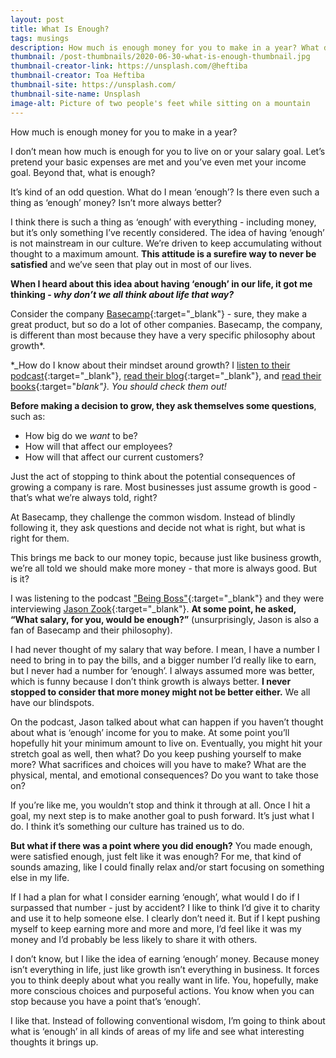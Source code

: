 ```yaml
---
layout: post
title: What Is Enough?
tags: musings
description: How much is enough money for you to make in a year? What do I mean ‘enough’? Is there even such a thing as ‘enough’ money? Isn’t more always better?
thumbnail: /post-thumbnails/2020-06-30-what-is-enough-thumbnail.jpg
thumbnail-creator-link: https://unsplash.com/@heftiba
thumbnail-creator: Toa Heftiba
thumbnail-site: https://unsplash.com/
thumbnail-site-name: Unsplash
image-alt: Picture of two people's feet while sitting on a mountain
---
```


How much is enough money for you to make in a year?

I don’t mean how much is enough for you to live on or your salary goal. Let’s pretend your basic expenses are met and you’ve even met your income goal. Beyond that, what is enough?

It’s kind of an odd question. What do I mean ‘enough’? Is there even such a thing as ‘enough’ money? Isn’t more always better?

I think there is such a thing as ‘enough’ with everything - including money, but it’s only something I’ve recently considered. The idea of having ‘enough’ is not mainstream in our culture. We’re driven to keep accumulating without thought to a maximum amount. **This attitude is a surefire way to never be satisfied** and we’ve seen that play out in most of our lives.

**When I heard about this idea about having ‘enough’ in our life, it got me thinking - _why don’t we all think about life that way?_**

<!--more-->

Consider the company [Basecamp](https://basecamp.com/){:target="_blank"} - sure, they make a great product, but so do a lot of other companies. Basecamp, the company, is different than most because they have a very specific philosophy about growth*.

*_How do I know about their mindset around growth? I [listen to their podcast](https://rework.fm/){:target="_blank"}, [read their blog](https://m.signalvnoise.com/){:target="_blank"}, and [read their books](https://basecamp.com/books){:target="_blank"}. You should check them out!_

**Before making a decision to grow, they ask themselves some questions**, such as:

- How big do we _want_ to be?
- How will that affect our employees?
- How will that affect our current customers?

Just the act of stopping to think about the potential consequences of growing a company is rare. Most businesses just assume growth is good - that’s what we’re always told, right?

At Basecamp, they challenge the common wisdom. Instead of blindly following it, they ask questions and decide not what is right, but what is right for them.

This brings me back to our money topic, because just like business growth, we’re all told we should make more money - that more is always good. But is it?

I was listening to the podcast ["Being Boss"](https://beingboss.club/){:target="_blank"} and they were interviewing [Jason Zook](https://wanderingaimfully.com/){:target="_blank"}. **At some point, he asked, “What salary, for you, would be enough?”** (unsurprisingly, Jason is also a fan of Basecamp and their philosophy).

I had never thought of my salary that way before. I mean, I have a number I need to bring in to pay the bills, and a bigger number I’d really like to earn, but I never had a number for ‘enough’. I always assumed more was better, which is funny because I don’t think growth is always better. **I never stopped to consider that more money might not be better either.** We all have our blindspots.

On the podcast, Jason talked about what can happen if you haven’t thought about what is ‘enough’ income for you to make. At some point you’ll hopefully hit your minimum amount to live on. Eventually, you might hit your stretch goal as well, then what? Do you keep pushing yourself to make more? What sacrifices and choices will you have to make? What are the physical, mental, and emotional consequences? Do you want to take those on?

If you’re like me, you wouldn’t stop and think it through at all. Once I hit a goal, my next step is to make another goal to push forward. It’s just what I do. I think it’s something our culture has trained us to do.

**But what if there was a point where you did enough?** You made enough, were satisfied enough, just felt like it was enough? For me, that kind of sounds amazing, like I could finally relax and/or start focusing on something else in my life.

If I had a plan for what I consider earning ‘enough’, what would I do if I surpassed that number - just by accident? I like to think I’d give it to charity and use it to help someone else. I clearly don’t need it. But if I kept pushing myself to keep earning more and more and more, I’d feel like it was my money and I’d probably be less likely to share it with others.

I don’t know, but I like the idea of earning ‘enough’ money. Because money isn’t everything in life, just like growth isn’t everything in business. It forces you to think deeply about what you really want in life. You, hopefully, make more conscious choices and purposeful actions. You know when you can stop because you have a point that’s ‘enough’.

I like that. Instead of following conventional wisdom, I’m going to think about what is ‘enough’ in all kinds of areas of my life and see what interesting thoughts it brings up.
